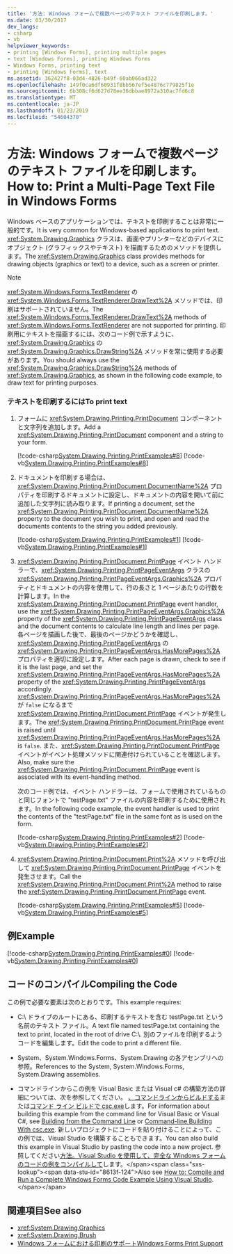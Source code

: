 ```yaml
---
title: '方法: Windows フォームで複数ページのテキスト ファイルを印刷します。'
ms.date: 03/30/2017
dev_langs:
- csharp
- vb
helpviewer_keywords:
- printing [Windows Forms], printing multiple pages
- text [Windows Forms], printing Windows Forms
- Windows Forms, printing text
- printing [Windows Forms], text
ms.assetid: 362427f8-03d4-4826-b49f-60ab066ad322
ms.openlocfilehash: 149f0ca6df60931f8bb567ef5e4876c779825f1e
ms.sourcegitcommit: 6b308cf6d627d78ee36dbbae8972a310ac7fd6c8
ms.translationtype: MT
ms.contentlocale: ja-JP
ms.lasthandoff: 01/23/2019
ms.locfileid: "54604370"
---
```

# <a name="how-to-print-a-multi-page-text-file-in-windows-forms"></a><span data-ttu-id="8613f-102">方法: Windows フォームで複数ページのテキスト ファイルを印刷します。</span><span class="sxs-lookup"><span data-stu-id="8613f-102">How to: Print a Multi-Page Text File in Windows Forms</span></span>
<span data-ttu-id="8613f-103">Windows ベースのアプリケーションでは、テキストを印刷することは非常に一般的です。</span><span class="sxs-lookup"><span data-stu-id="8613f-103">It is very common for Windows-based applications to print text.</span></span> <span data-ttu-id="8613f-104"><xref:System.Drawing.Graphics> クラスは、画面やプリンターなどのデバイスにオブジェクト (グラフィックスやテキスト) を描画するためのメソッドを提供します。</span><span class="sxs-lookup"><span data-stu-id="8613f-104">The <xref:System.Drawing.Graphics> class provides methods for drawing objects (graphics or text) to a device, such as a screen or printer.</span></span>  
  
> [!NOTE]
>  <span data-ttu-id="8613f-105"><xref:System.Windows.Forms.TextRenderer> の <xref:System.Windows.Forms.TextRenderer.DrawText%2A> メソッドでは、印刷はサポートされていません。</span><span class="sxs-lookup"><span data-stu-id="8613f-105">The <xref:System.Windows.Forms.TextRenderer.DrawText%2A> methods of <xref:System.Windows.Forms.TextRenderer> are not supported for printing.</span></span> <span data-ttu-id="8613f-106">印刷用にテキストを描画するには、次のコード例で示すように、<xref:System.Drawing.Graphics> の <xref:System.Drawing.Graphics.DrawString%2A> メソッドを常に使用する必要があります。</span><span class="sxs-lookup"><span data-stu-id="8613f-106">You should always use the <xref:System.Drawing.Graphics.DrawString%2A> methods of <xref:System.Drawing.Graphics>, as shown in the following code example, to draw text for printing purposes.</span></span>  
  
### <a name="to-print-text"></a><span data-ttu-id="8613f-107">テキストを印刷するには</span><span class="sxs-lookup"><span data-stu-id="8613f-107">To print text</span></span>  
  
1.  <span data-ttu-id="8613f-108">フォームに <xref:System.Drawing.Printing.PrintDocument> コンポーネントと文字列を追加します。</span><span class="sxs-lookup"><span data-stu-id="8613f-108">Add a <xref:System.Drawing.Printing.PrintDocument> component and a string to your form.</span></span>  
  
     [!code-csharp[System.Drawing.Printing.PrintExamples#8](../../../../samples/snippets/csharp/VS_Snippets_Winforms/System.Drawing.Printing.PrintExamples/CS/Form1.cs#8)]
     [!code-vb[System.Drawing.Printing.PrintExamples#8](../../../../samples/snippets/visualbasic/VS_Snippets_Winforms/System.Drawing.Printing.PrintExamples/VB/Form1.vb#8)]  
  
2.  <span data-ttu-id="8613f-109">ドキュメントを印刷する場合は、<xref:System.Drawing.Printing.PrintDocument.DocumentName%2A> プロパティを印刷するドキュメントに設定し、ドキュメントの内容を開いて前に追加した文字列に読み取ります。</span><span class="sxs-lookup"><span data-stu-id="8613f-109">If printing a document, set the <xref:System.Drawing.Printing.PrintDocument.DocumentName%2A> property to the document you wish to print, and open and read the documents contents to the string you added previously.</span></span>  
  
     [!code-csharp[System.Drawing.Printing.PrintExamples#1](../../../../samples/snippets/csharp/VS_Snippets_Winforms/System.Drawing.Printing.PrintExamples/CS/Form1.cs#1)]
     [!code-vb[System.Drawing.Printing.PrintExamples#1](../../../../samples/snippets/visualbasic/VS_Snippets_Winforms/System.Drawing.Printing.PrintExamples/VB/Form1.vb#1)]  
  
3.  <span data-ttu-id="8613f-110"><xref:System.Drawing.Printing.PrintDocument.PrintPage> イベント ハンドラーで、<xref:System.Drawing.Printing.PrintPageEventArgs> クラスの <xref:System.Drawing.Printing.PrintPageEventArgs.Graphics%2A> プロパティとドキュメントの内容を使用して、行の長さと 1 ページあたりの行数を計算します。</span><span class="sxs-lookup"><span data-stu-id="8613f-110">In the <xref:System.Drawing.Printing.PrintDocument.PrintPage> event handler, use the <xref:System.Drawing.Printing.PrintPageEventArgs.Graphics%2A> property of the <xref:System.Drawing.Printing.PrintPageEventArgs> class and the document contents to calculate line length and lines per page.</span></span> <span data-ttu-id="8613f-111">各ページを描画した後で、最後のページかどうかを確認し、<xref:System.Drawing.Printing.PrintPageEventArgs> の <xref:System.Drawing.Printing.PrintPageEventArgs.HasMorePages%2A> プロパティを適切に設定します。</span><span class="sxs-lookup"><span data-stu-id="8613f-111">After each page is drawn, check to see if it is the last page, and set the <xref:System.Drawing.Printing.PrintPageEventArgs.HasMorePages%2A> property of the <xref:System.Drawing.Printing.PrintPageEventArgs> accordingly.</span></span> <span data-ttu-id="8613f-112"><xref:System.Drawing.Printing.PrintPageEventArgs.HasMorePages%2A> が `false` になるまで <xref:System.Drawing.Printing.PrintDocument.PrintPage> イベントが発生します。</span><span class="sxs-lookup"><span data-stu-id="8613f-112">The <xref:System.Drawing.Printing.PrintDocument.PrintPage> event is raised until <xref:System.Drawing.Printing.PrintPageEventArgs.HasMorePages%2A> is `false`.</span></span> <span data-ttu-id="8613f-113">また、<xref:System.Drawing.Printing.PrintDocument.PrintPage> イベントがイベント処理メソッドに関連付けられていることを確認します。</span><span class="sxs-lookup"><span data-stu-id="8613f-113">Also, make sure the <xref:System.Drawing.Printing.PrintDocument.PrintPage> event is associated with its event-handling method.</span></span>  
  
     <span data-ttu-id="8613f-114">次のコード例では、イベント ハンドラーは、フォームで使用されているものと同じフォントで "testPage.txt" ファイルの内容を印刷するために使用されます。</span><span class="sxs-lookup"><span data-stu-id="8613f-114">In the following code example, the event handler is used to print the contents of the "testPage.txt" file in the same font as is used on the form.</span></span>  
  
     [!code-csharp[System.Drawing.Printing.PrintExamples#2](../../../../samples/snippets/csharp/VS_Snippets_Winforms/System.Drawing.Printing.PrintExamples/CS/Form1.cs#2)]
     [!code-vb[System.Drawing.Printing.PrintExamples#2](../../../../samples/snippets/visualbasic/VS_Snippets_Winforms/System.Drawing.Printing.PrintExamples/VB/Form1.vb#2)]  
  
4.  <span data-ttu-id="8613f-115"><xref:System.Drawing.Printing.PrintDocument.Print%2A> メソッドを呼び出して <xref:System.Drawing.Printing.PrintDocument.PrintPage> イベントを発生させます。</span><span class="sxs-lookup"><span data-stu-id="8613f-115">Call the <xref:System.Drawing.Printing.PrintDocument.Print%2A> method to raise the <xref:System.Drawing.Printing.PrintDocument.PrintPage> event.</span></span>  
  
     [!code-csharp[System.Drawing.Printing.PrintExamples#5](../../../../samples/snippets/csharp/VS_Snippets_Winforms/System.Drawing.Printing.PrintExamples/CS/Form1.cs#5)]
     [!code-vb[System.Drawing.Printing.PrintExamples#5](../../../../samples/snippets/visualbasic/VS_Snippets_Winforms/System.Drawing.Printing.PrintExamples/VB/Form1.vb#5)]  
  
## <a name="example"></a><span data-ttu-id="8613f-116">例</span><span class="sxs-lookup"><span data-stu-id="8613f-116">Example</span></span>  
 [!code-csharp[System.Drawing.Printing.PrintExamples#0](../../../../samples/snippets/csharp/VS_Snippets_Winforms/System.Drawing.Printing.PrintExamples/CS/Form1.cs#0)]
 [!code-vb[System.Drawing.Printing.PrintExamples#0](../../../../samples/snippets/visualbasic/VS_Snippets_Winforms/System.Drawing.Printing.PrintExamples/VB/Form1.vb#0)]  
  
## <a name="compiling-the-code"></a><span data-ttu-id="8613f-117">コードのコンパイル</span><span class="sxs-lookup"><span data-stu-id="8613f-117">Compiling the Code</span></span>  
 <span data-ttu-id="8613f-118">この例で必要な要素は次のとおりです。</span><span class="sxs-lookup"><span data-stu-id="8613f-118">This example requires:</span></span>  
  
-   <span data-ttu-id="8613f-119">C:\\ ドライブのルートにある、印刷するテキストを含む testPage.txt という名前のテキスト ファイル。</span><span class="sxs-lookup"><span data-stu-id="8613f-119">A text file named testPage.txt containing the text to print, located in the root of drive C:\\.</span></span> <span data-ttu-id="8613f-120">別のファイルを印刷するようコードを編集します。</span><span class="sxs-lookup"><span data-stu-id="8613f-120">Edit the code to print a different file.</span></span>  
  
-   <span data-ttu-id="8613f-121">System、System.Windows.Forms、System.Drawing の各アセンブリへの参照。</span><span class="sxs-lookup"><span data-stu-id="8613f-121">References to the System, System.Windows.Forms, System.Drawing assemblies.</span></span>  
  
-   <span data-ttu-id="8613f-122">コマンドラインからこの例を Visual Basic または Visual c# の構築方法の詳細については、次を参照してください。 [、コマンドラインからビルドする](~/docs/visual-basic/reference/command-line-compiler/building-from-the-command-line.md)または[コマンド ライン ビルドで csc.exe](~/docs/csharp/language-reference/compiler-options/command-line-building-with-csc-exe.md)します。</span><span class="sxs-lookup"><span data-stu-id="8613f-122">For information about building this example from the command line for Visual Basic or Visual C#, see [Building from the Command Line](~/docs/visual-basic/reference/command-line-compiler/building-from-the-command-line.md) or [Command-line Building With csc.exe](~/docs/csharp/language-reference/compiler-options/command-line-building-with-csc-exe.md).</span></span> <span data-ttu-id="8613f-123">新しいプロジェクトにコードを貼り付けることによって、この例では、Visual Studio を構築することもできます。</span><span class="sxs-lookup"><span data-stu-id="8613f-123">You can also build this example in Visual Studio by pasting the code into a new project.</span></span>  <span data-ttu-id="8613f-124">参照してください[方法。Visual Studio を使用して、完全な Windows フォームのコードの例をコンパイルして](https://msdn.microsoft.com/library/Bb129228\(v=vs.110\))します。</span><span class="sxs-lookup"><span data-stu-id="8613f-124">Also see [How to: Compile and Run a Complete Windows Forms Code Example Using Visual Studio](https://msdn.microsoft.com/library/Bb129228\(v=vs.110\)).</span></span>  
  
## <a name="see-also"></a><span data-ttu-id="8613f-125">関連項目</span><span class="sxs-lookup"><span data-stu-id="8613f-125">See also</span></span>
- <xref:System.Drawing.Graphics>
- <xref:System.Drawing.Brush>
- [<span data-ttu-id="8613f-126">Windows フォームにおける印刷のサポート</span><span class="sxs-lookup"><span data-stu-id="8613f-126">Windows Forms Print Support</span></span>](../../../../docs/framework/winforms/advanced/windows-forms-print-support.md)
